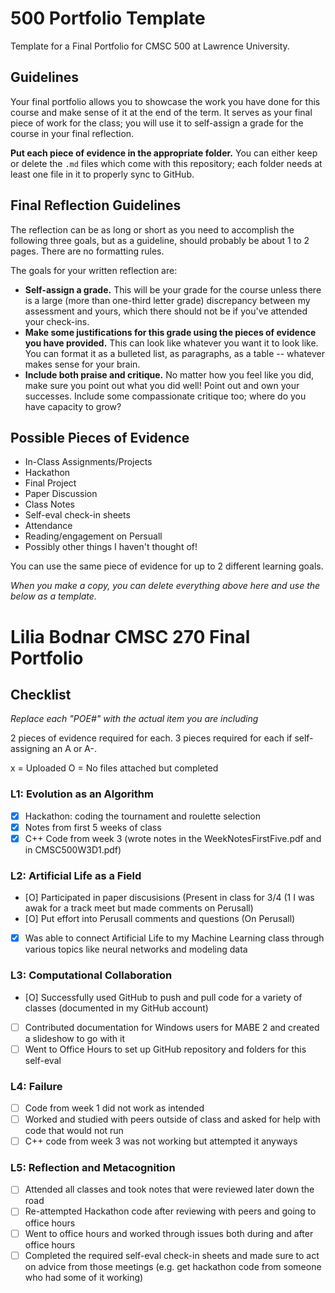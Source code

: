 # 500 Portfolio Template

Template for a Final Portfolio for CMSC 500 at Lawrence University.

## Guidelines

Your final portfolio allows you to showcase the work you have done for this course and make sense of it at the end of the term. It serves as your final piece of work for the class; you will use it to self-assign a grade for the course in your final reflection. 

**Put each piece of evidence in the appropriate folder.** You can either keep or delete the `.md` files which come with this repository; each folder needs at least one file in it to properly sync to GitHub. 

## Final Reflection Guidelines

The reflection can be as long or short as you need to accomplish the following three goals, but as a guideline, should probably be about 1 to 2 pages. There are no formatting rules. 

The goals for your written reflection are:

- **Self-assign a grade.** This will be your grade for the course unless there is a large (more than one-third letter grade) discrepancy between my assessment and yours, which there should not be if you've attended your check-ins.
- **Make some justifications for this grade using the pieces of evidence you have provided.** This can look like whatever you want it to look like. You can format it as a bulleted list, as paragraphs, as a table -- whatever makes sense for your brain.
- **Include both praise and critique.** No matter how you feel like you did, make sure you point out what you did well! Point out and own your successes. Include some compassionate critique too; where do you have capacity to grow? 


## Possible Pieces of Evidence

- In-Class Assignments/Projects 
- Hackathon 
- Final Project
- Paper Discussion 
- Class Notes
- Self-eval check-in sheets 
- Attendance
- Reading/engagement on Persuall 
- Possibly other things I haven't thought of!

You can use the same piece of evidence for up to 2 different learning goals. 

_When you make a copy, you can delete everything above here and use the below as a template._

# Lilia Bodnar CMSC 270 Final Portfolio

## Checklist

_Replace each "POE#" with the actual item you are including_

2 pieces of evidence required for each. 3 pieces required for each if self-assigning an A or A-. 

x = Uploaded
O = No files attached but completed

### L1: Evolution as an Algorithm
- [X] Hackathon: coding the tournament and roulette selection
- [X] Notes from first 5 weeks of class
- [X] C++ Code from week 3 (wrote notes in the WeekNotesFirstFive.pdf and in CMSC500W3D1.pdf)

### L2: Artificial Life as a Field

- [O] Participated in paper discusisions (Present in class for 3/4 (1 I was awak for a track meet but made comments on Perusall)
- [O] Put effort into Perusall comments and questions (On Perusall)
- [X] Was able to connect Artificial Life to my Machine Learning class through various topics like neural networks and modeling data

### L3: Computational Collaboration

- [O] Successfully used GitHub to push and pull code for a variety of classes (documented in my GitHub account)
- [ ] Contributed documentation for Windows users for MABE 2 and created a slideshow to go with it
- [ ] Went to Office Hours to set up GitHub repository and folders for this self-eval

### L4: Failure

- [ ] Code from week 1 did not work as intended
- [ ] Worked and studied with peers outside of class and asked for help with code that would not run
- [ ] C++ code from week 3 was not working but attempted it anyways

### L5: Reflection and Metacognition

- [ ] Attended all classes and took notes that were reviewed later down the road
- [ ] Re-attempted Hackathon code after reviewing with peers and going to office hours
- [ ] Went to office hours and worked through issues both during and after office hours
- [ ] Completed the required self-eval check-in sheets and made sure to act on advice from those meetings (e.g. get hackathon code from someone who had some of it working)
